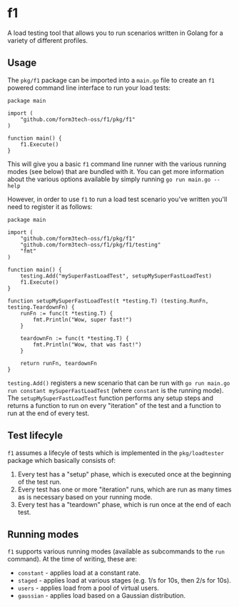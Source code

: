 # f1
A load testing tool that allows you to run scenarios written in Golang for a variety of different profiles.

## Usage
The `pkg/f1` package can be imported into a `main.go` file to create an `f1` powered command line interface to run your load tests:

```golang
package main

import (
    "github.com/form3tech-oss/f1/pkg/f1"
)

function main() {
    f1.Execute()
}
``` 

This will give you a basic `f1` command line runner with the various running modes (see below) that are bundled with it. You can get more information about the various options available by simply running `go run main.go --help`

However, in order to use `f1` to run a load test scenario you've written you'll need to register it as follows:

```golang
package main

import (
    "github.com/form3tech-oss/f1/pkg/f1"
    "github.com/form3tech-oss/f1/pkg/f1/testing"
    "fmt"
)

function main() {
    testing.Add("mySuperFastLoadTest", setupMySuperFastLoadTest)
    f1.Execute()
}

function setupMySuperFastLoadTest(t *testing.T) (testing.RunFn, testing.TeardownFn) {
    runFn := func(t *testing.T) {
        fmt.Println("Wow, super fast!")
    }

    teardownFn := func(t *testing.T) {
        fmt.Println("Wow, that was fast!")
    }

    return runFn, teardownFn
}
```

`testing.Add()` registers a new scenario that can be run with `go run main.go run constant mySuperFastLoadTest` (where `constant` is the running mode). The `setupMySuperFastLoadTest` function performs any setup steps and returns a function to run on every "iteration" of the test and a function to run at the end of every test.

## Test lifecyle
`f1` assumes a lifecyle of tests which is implemented in the `pkg/loadtester` package which basically consists of:

1. Every test has a "setup" phase, which is executed once at the beginning of the test run.
2. Every test has one or more "iteration" runs, which are run as many times as is necessary based on your running mode.
3. Every test has a "teardown" phase, which is run once at the end of each test.

## Running modes
`f1` supports various running modes (available as subcommands to the `run` command). At the time of writing, these are:

* `constant` - applies load at a constant rate.
* `staged` - applies load at various stages (e.g. 1/s for 10s, then 2/s for 10s).
* `users` - applies load from a pool of virtual users.
* `gaussian` - applies load based on a Gaussian distribution.
